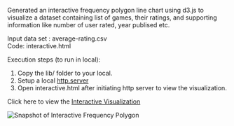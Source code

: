 Generated an interactive frequency polygon line chart using d3.js to visualize a dataset containing list of games, their ratings, and supporting information like number of user rated, year publised etc.   

Input data set : average-rating.csv  
Code: interactive.html  

Execution steps (to run in local):    
1) Copy the lib/ folder to your local.  
2) Setup a local [http.server](https://ryanblunden.com/create-a-http-server-with-one-command-thanks-to-python-29fcfdcd240e)  
3) Open interactive.html after initiating http server to view the visualization.  

Click here to view the [Interactive Visualization](https://gmadhu89.github.io/frequency-polygon/)

![Snapshot of Interactive Frequency Polygon](https://github.com/gmadhu89/academic-projects/edit/main/interactive-frequency-polygon/interactive.JPG?raw=true "Snapshot Interactive Polygon")  

